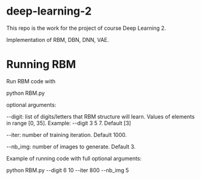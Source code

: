 # deep-learning-2
This repo is the work for  the project of course Deep Learning 2.

Implementation of RBM, DBN, DNN, VAE.

# Running RBM
Run RBM code with

python RBM.py 

optional arguments:

--digit: list of digits/letters that RBM structure will learn. Values of elements in range [0, 35]. Example: --digit 3 5 7. Default [3]

--iter: number of training iteration. Default 1000.

--nb_img: number of images to generate. Default 3.

Example of running code with full optional arguments:

python RBM.py --digit 6 10 --iter 800 --nb_img 5

